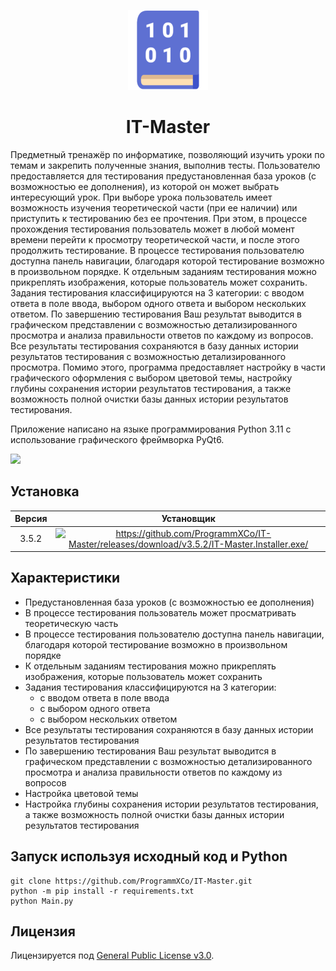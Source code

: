 <p align="center">
  <img src="./src/images/logo.png" height="128">
  <h1 align="center">IT-Master</h1>
</p>

Предметный тренажёр по информатике, позволяющий изучить уроки по темам и закрепить полученные знания, выполнив тесты. Пользователю предоставляется для тестирования предустановленная база уроков (с возможностью ее дополнения), из которой он может выбрать интересующий урок. При выборе урока пользователь имеет возможность изучения теоретической части (при ее наличии) или приступить к тестированию без ее прочтения. При этом, в процессе прохождения тестирования пользователь может в любой момент времени перейти к просмотру теоретической части, и после этого продолжить тестирование. В процессе тестирования пользователю доступна панель навигации, благодаря которой тестирование возможно в произвольном порядке. К отдельным заданиям тестирования можно прикреплять изображения, которые пользователь может сохранить. Задания тестирования классифицируются на 3 категории: с вводом ответа в поле ввода, выбором одного ответа и выбором нескольких ответом.  По завершению тестирования Ваш результат выводится в графическом представлении с возможностью детализированного просмотра и анализа правильности ответов по каждому из вопросов. Все результаты тестирования сохраняются в базу данных истории результатов тестирования с возможностью детализированного просмотра. Помимо этого, программа предоставляет настройку в части графического оформления с выбором цветовой темы, настройку глубины сохранения истории результатов тестирования, а также возможность полной очистки базы данных истории результатов тестирования.

Приложение написано на языке программирования Python 3.11 с использование графического фреймворка PyQt6.

<!--  ![ ](https://raw.githubusercontent.com/ProgrammXCo/IT-Master/screenshots/screenshot1.png?token=GHSAT0AAAAAACGWHR2BQ2ZMDQTKJLZGA4DWZHM263Q) -->

![ ](/../screenshots/screenshot1.png?raw=true)

## Установка
| Версия  | Установщик |
|  :---:  |   :---:    |
|  3.5.2  | <a href="https://github.com/ProgrammXCo/IT-Master/releases/download/v3.5.2/IT-Master.Installer.exe"><img src="https://img.shields.io/badge/Скачать-brightgreen" alt=https://github.com/ProgrammXCo/IT-Master/releases/download/v3.5.2/IT-Master.Installer.exe/></a> |

## Характеристики
* Предустановленная база уроков (с возможностью ее дополнения)
* В процессе тестирования пользователь может просматривать теоретическую часть
* В процессе тестирования пользователю доступна панель навигации, благодаря которой тестирование возможно в произвольном порядке
* К отдельным заданиям тестирования можно прикреплять изображения, которые пользователь может сохранить
* Задания тестирования классифицируются на 3 категории:
  * с вводом ответа в поле ввода
  * c выбором одного ответа
  * c выбором нескольких ответом
* Все результаты тестирования сохраняются в базу данных истории результатов тестирования
* По завершению тестирования Ваш результат выводится в графическом представлении с возможностью детализированного просмотра и анализа правильности ответов по каждому из вопросов
* Настройка цветовой темы
* Настройка глубины сохранения истории результатов тестирования, а также возможность полной очистки базы данных истории результатов тестирования

## Запуск используя исходный код и Python
```shell
git clone https://github.com/ProgrammXCo/IT-Master.git
python -m pip install -r requirements.txt
python Main.py
``` 

## Лицензия
Лицензируется под [General Public License v3.0](./LICENSE).